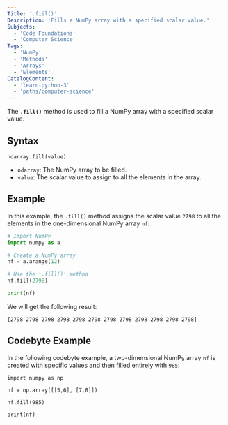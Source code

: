 ```yaml
---
Title: '.fiil()'
Description: 'Fills a NumPy array with a specified scalar value.'
Subjects:
  - 'Code Foundations'
  - 'Computer Science'
Tags:
  - 'NumPy'
  - 'Methods'
  - 'Arrays'
  - 'Elements'
CatalogContent:
  - 'learn-python-3'
  - 'paths/computer-science'
---
```


The **`.fill()`** method is used to fill a NumPy array with a specified scalar value.

## Syntax

```pseudo
ndarray.fill(value)
```

- `ndarray`: The NumPy array to be filled.
- `value`: The scalar value to assign to all the elements in the array.

## Example

In this example, the `.fill()` method assigns the scalar value `2798` to all the elements in the one-dimensional NumPy array `nf`:

```py
# Import NumPy
import numpy as a

# Create a NumPy array
nf = a.arange(12)

# Use the '.fill()' method
nf.fill(2798)

print(nf)
```

We will get the following result:

```shell
[2798 2798 2798 2798 2798 2798 2798 2798 2798 2798 2798 2798]
```

## Codebyte Example

In the following codebyte example, a two-dimensional NumPy array `nf` is created with specific values and then filled entirely with `985`:

```codebyte/python
import numpy as np

nf = np.array([[5,6], [7,8]])

nf.fill(985)

print(nf)
```
